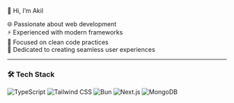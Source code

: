 👋 Hi, I’m Akil 

🌐 Passionate about web development  
⚡ Experienced with modern frameworks  
🧹 Focused on clean code practices  
🎨 Dedicated to creating seamless user experiences  

---

### 🛠️ Tech Stack  
![TypeScript](https://img.shields.io/badge/TypeScript-3178C6?logo=typescript&logoColor=white&labelColor=0F172A)
![Tailwind CSS](https://img.shields.io/badge/Tailwind_CSS-38BDF8?logo=tailwindcss&logoColor=white&labelColor=0F172A)
![Bun](https://img.shields.io/badge/Bun.js-fcd34d?logo=bun&logoColor=000000&labelColor=0F172A)
![Next.js](https://img.shields.io/badge/Next.js-000000?logo=nextdotjs&logoColor=white&labelColor=0F172A)
![MongoDB](https://img.shields.io/badge/MongoDB-47A248?logo=mongodb&logoColor=white&labelColor=0F172A)








